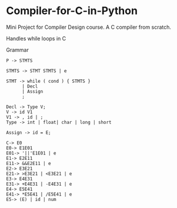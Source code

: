 # Compiler-for-C-in-Python
Mini Project for Compiler Design course. A C compiler from scratch.

Handles while loops in C

Grammar

```
P -> STMTS

STMTS -> STMT STMTS | e

STMT -> while ( cond ) { STMTS }
      | Decl
      | Assign
      ;

Decl -> Type V;
V -> id V1
V1 -> , id | ;
Type -> int | float| char | long | short

Assign -> id = E;

C-> E0
E0-> E1E01
E01-> '||'E1E01 | e
E1-> E2E11
E11-> &&E2E11 | e
E2-> E3E21
E21-> >E3E21 | <E3E21 | e
E3-> E4E31
E31-> +E4E31 | -E4E31 | e
E4-> E5E41
E41-> *E5E41 | /E5E41 | e
E5-> (E) | id | num
```
